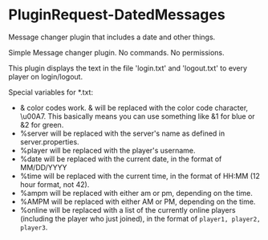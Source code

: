 PluginRequest-DatedMessages
===========================

Message changer plugin that includes a date and other things.

Simple Message changer plugin. No commands. No permissions.

This plugin displays the text in the file 'login.txt' and 'logout.txt' to every player on login/logout.

Special variables for *.txt:
* & color codes work. & will be replaced with the color code character, \u00A7. This basically means you can use something like &1 for blue or &2 for green.
* %server will be replaced with the server's name as defined in server.properties.
* %player will be replaced with the player's username.
* %date will be replaced with the current date, in the format of MM/DD/YYYY
* %time will be replaced with the current time, in the format of HH:MM (12 hour format, not 42).
* %ampm will be replaced with either am or pm, depending on the time.
* %AMPM will be replaced with either AM or PM, depending on the time.
* %online will be replaced with a list of the currently online players (including the player who just joined), in the format of `player1, player2, player3`.
